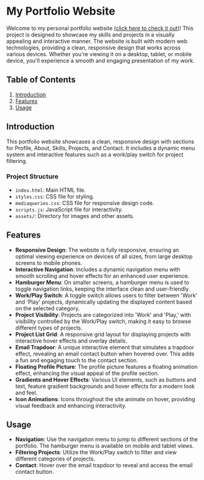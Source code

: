 # My Portfolio Website

Welcome to my personal portfolio website [(click here to check it out)](https://jasonerasmus264.github.io/)! This project is designed to showcase my skills and projects in a visually appealing and interactive manner. The website is built with modern web technologies, providing a clean, responsive design that works across various devices. Whether you're viewing it on a desktop, tablet, or mobile device, you'll experience a smooth and engaging presentation of my work.

## Table of Contents
1. [Introduction](#introduction)
2. [Features](#features)
3. [Usage](#usage)

## Introduction

This portfolio website showcases a clean, responsive design with sections for Profile, About, Skills, Projects, and Contact. It includes a dynamic menu system and interactive features such as a work/play switch for project filtering.

### Project Structure

- `index.html`: Main HTML file.
- `styles.css`: CSS file for styling.
- `mediaqueries.css`: CSS file for responsive design code.
- `scripts.js`: JavaScript file for interactivity.
- `assets/`: Directory for images and other assets.

## Features
- **Responsive Design**: The website is fully responsive, ensuring an optimal viewing experience on devices of all sizes, from large desktop screens to mobile phones.
- **Interactive Navigation**: Includes a dynamic navigation menu with smooth scrolling and hover effects for an enhanced user experience.
- **Hamburger Menu**: On smaller screens, a hamburger menu is used to toggle navigation links, keeping the interface clean and user-friendly.
- **Work/Play Switch**: A toggle switch allows users to filter between 'Work' and 'Play' projects, dynamically updating the displayed content based on the selected category.
- **Project Visibility**: Projects are categorized into 'Work' and 'Play,' with visibility controlled by the Work/Play switch, making it easy to browse different types of projects.
- **Project List Grid**: A responsive grid layout for displaying projects with interactive hover effects and overlay details.
- **Email Trapdoor**: A unique interactive element that simulates a trapdoor effect, revealing an email contact button when hovered over. This adds a fun and engaging touch to the contact section.
- **Floating Profile Picture**: The profile picture features a floating animation effect, enhancing the visual appeal of the profile section.
- **Gradients and Hover Effects**: Various UI elements, such as buttons and text, feature gradient backgrounds and hover effects for a modern look and feel.
- **Icon Animations**: Icons throughout the site animate on hover, providing visual feedback and enhancing interactivity.

## Usage
- **Navigation**: Use the navigation menu to jump to different sections of the portfolio. The hamburger menu is available on mobile and tablet views.
- **Filtering Projects**: Utilize the Work/Play switch to filter and view different categories of projects.
- **Contact**: Hover over the email trapdoor to reveal and access the email contact button.

